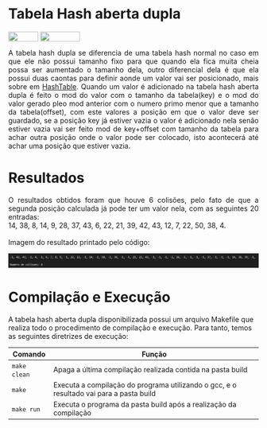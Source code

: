 # Tabela Hash aberta dupla

<div style="display: inline-block;">
<img align="center" height="20px" width="60px" src="https://img.shields.io/badge/Language-C-blue"/> 
<img align="center" height="20px" width="80px" src="https://img.shields.io/badge/Made%20in-VSCode-red"/> 
</div>

<p> </p>
<p> </p>

<p align="justify">
A tabela hash dupla se diferencia de uma tabela hash normal no caso em que ele não possui tamanho fixo para que quando ela fica muita cheia possa ser aumentado o tamanho dela, outro diferencial dela é que ela possui duas caontas para definir aonde um valor vai ser posicionado, mais sobre em <a href="https://github.com/mpiress/HashTable#readme">HashTable</a>. Quando um valor é adicionado na tabela hash aberta dupla é feito o mod do valor com o tamanho da tabela(key) e o mod do valor gerado pleo mod anterior com o numero primo menor que a tamanho da tabela(offset), com este valores a posição em que o valor deve ser guardado, se a posição key já estiver vazia o valor é adicionado nela senão estiver vazia vai ser feito mod de key+offset com tamanho da tabela para achar outra posição onde o valor pode ser colocado, isto acontecerá até achar uma posição que estiver vazia. 
</p>

# Resultados

<p align="justify">
O resultados obtidos foram que houve 6 colisões, pelo fato de que a segunda posição calculada já pode ter um valor nela, com as seguintes 20 entradas: <br>14, 38, 8, 14, 9, 28, 37, 43, 6, 22, 21, 39, 42, 43, 12, 7, 22, 50, 38, 4.
<br><br> Imagem do resultado printado pelo código:
<p align="center"><img src="imgs/hashaberto.png"></p>
</p>

# Compilação e Execução

A tabela hash aberta dupla disponibilizada possui um arquivo Makefile que realiza todo o procedimento de compilação e execução. Para tanto, temos as seguintes diretrizes de execução:

<div align="center">

| Comando                |  Função                                                                                           |
| -----------------------| ------------------------------------------------------------------------------------------------- |
|  `make clean`          | Apaga a última compilação realizada contida na pasta build                                        |
|  `make`                | Executa a compilação do programa utilizando o gcc, e o resultado vai para a pasta build           |
|  `make run`            | Executa o programa da pasta build após a realização da compilação                                 |

</div>
